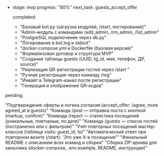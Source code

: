 - stage: mvp
  progress: "80%"
  next_task: guests_accept_offer

  completed:
    - "Базовый bot.py (загрузка модулей, /start, логгирование)"
    - "Admin-модуль с командами /add_admin, /rm_admin, /list_admin"
    - "PostgreSQL подключение через db.py"
    - "Логирование в bot.log и stdout"
    - "docker-compose.yml и Dockerfile (базовая версия)"
    - "Формализован договор и структура MVP"
    - "Создание таблицы guests (UUID, tg_id, имя, телефон, ДР, source)"
    - "Реализация QR-регистрации гостей через /start <uuid>"
    - "Ручная регистрация через команду /reg"
    - "Инвайт в Telegram-канал после регистрации"
    - "Генерация и отображение QR-кодов"

pending:

"Подтверждение оферты и логика согласия (accept_offer: /agree, поле agreed_at в guests)"
"Команда /post — отправка поста с кнопкой (markup, confirm)"
"Команда /report — статистика посещений (уникальные, повторные, по дате)"
"Команда /guests — список гостей (постранично или с фильтром)"
"Учёт повторных посещений мастер-классов (таблица visits: guest_id, ts)"
"Автоматический ответ при повторном визите (/start): 'Это уже X-е посещение'"
"Финальный README с описанием всех команд и сборки"
"Сборка ZIP-архива для заказчика (docker-compose, .env.example, README, инструкции)"
